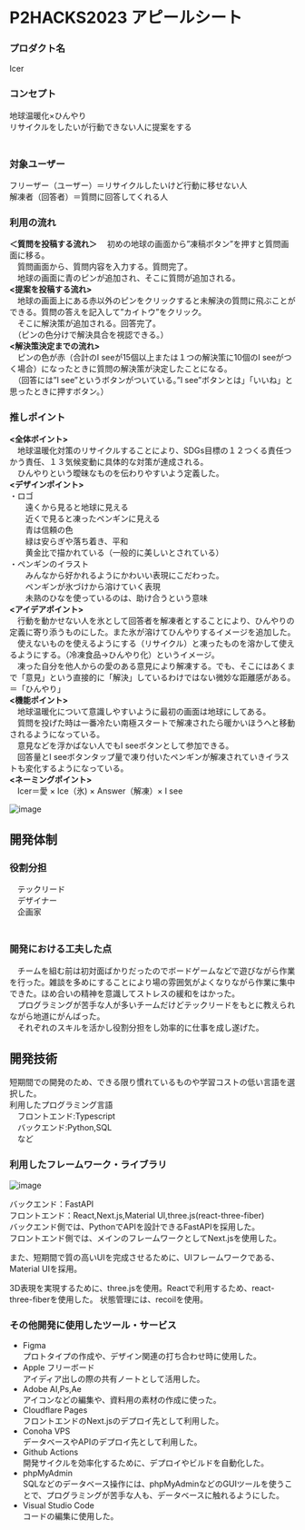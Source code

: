 # P2HACKS2023 アピールシート   
### プロダクト名  
Icer  

### コンセプト  
地球温暖化×ひんやり  
リサイクルをしたいが行動できない人に提案をする  
　　
### 対象ユーザー  
フリーザー（ユーザー）＝リサイクルしたいけど行動に移せない人  
解凍者（回答者）＝質問に回答してくれる人  

### 利用の流れ
**＜質問を投稿する流れ＞**
　初めの地球の画面から”凍稿ボタン”を押すと質問画面に移る。  
　質問画面から、質問内容を入力する。質問完了。  
　地球の画面に青のピンが追加され、そこに質問が追加される。  
**<提案を投稿する流れ>**  
　地球の画面上にある赤以外のピンをクリックすると未解決の質問に飛ぶことができる。質問の答えを記入して”カイトウ”をクリック。  
　そこに解決策が追加される。回答完了。  
　（ピンの色分けで解決具合を視認できる。）  
**<解決策決定までの流れ>**  
　ピンの色が赤（合計のI seeが15個以上または１つの解決策に10個のI seeがつく場合）になったときに質問の解決策が決定したことになる。  
　（回答には”I see”というボタンがついている。”I see”ボタンとは」「いいね」と思ったときに押すボタン。）  

### 推しポイント  
**<全体ポイント>**  
　地球温暖化対策のリサイクルすることにより、SDGs目標の１２つくる責任つかう責任、１３気候変動に具体的な対策が達成される。  
　ひんやりという曖昧なものを伝わりやすいよう定義した。  
**<デザインポイント>**  
・ロゴ  
　　遠くから見ると地球に見える  
　　近くで見ると凍ったペンギンに見える  
　　青は信頼の色  
　　緑は安らぎや落ち着き、平和  
　　黄金比で描かれている（一般的に美しいとされている）  
・ペンギンのイラスト  
　　みんなから好かれるようにかわいい表現にこだわった。  
　　ペンギンが氷づけから溶けていく表現  
　　未熟のひなを使っているのは、助け合うという意味  
**<アイデアポイント>**  
　行動を動かせない人を氷として回答者を解凍者とすることにより、ひんやりの定義に寄り添うものにした。また氷が溶けてひんやりするイメージを追加した。  
　使えないものを使えるようにする（リサイクル）と凍ったものを溶かして使えるようにする。（冷凍食品→ひんやり化）というイメージ。  
　凍った自分を他人からの愛のある意見により解凍する。でも、そこにはあくまで「意見」という直接的に「解決」しているわけではない微妙な距離感がある。＝「ひんやり」  
**<機能ポイント>**  
　地球温暖化について意識しやすいように最初の画面は地球にしてある。  
　質問を投げた時は一番冷たい南極スタートで解凍されたら暖かいほうへと移動されるようになっている。  
　意見などを浮かばない人でもI seeボタンとして参加できる。  
　回答量とI seeボタンタップ量で凍り付いたペンギンが解凍されていきイラストも変化するようになっている。  
**<ネーミングポイント>**  
　Icer＝愛 × Ice（氷) × Answer（解凍）× I see   

![image](https://github.com/p2hacks2023/pre-10/assets/49752462/841da892-0531-4d99-bde4-8454d3e3f93a)  

## 開発体制

### 役割分担
　テックリード  
　デザイナー　  
　企画家  
　　
### 開発における工夫した点
　チームを組む前は初対面ばかりだったのでボードゲームなどで遊びながら作業を行った。雑談を多めにすることにより場の雰囲気がよくなりながら作業に集中できた。ほめ合いの精神を意識してストレスの緩和をはかった。  
　プログラミングが苦手な人が多いチームだけどテックリードをもとに教えられながら地道にがんばった。  
　それぞれのスキルを活かし役割分担をし効率的に仕事を成し遂げた。  

## 開発技術

短期間での開発のため、できる限り慣れているものや学習コストの低い言語を選択した。  
利用したプログラミング言語  
　フロントエンド:Typescript  
　バックエンド:Python,SQL  
　など  

### 利用したフレームワーク・ライブラリ
![image](https://github.com/p2hacks2023/pre-10/assets/49752462/f5d18533-61c2-47d0-966d-5443b55c5d2b)  

バックエンド：FastAPI  
フロントエンド：React,Next.js,Material UI,three.js(react-three-fiber)  
バックエンド側では、PythonでAPIを設計できるFastAPIを採用した。  
フロントエンド側では、メインのフレームワークとしてNext.jsを使用した。  

また、短期間で質の高いUIを完成させるために、UIフレームワークである、Material UIを採用。  

3D表現を実現するために、three.jsを使用。Reactで利用するため、react-three-fiberを使用した。 状態管理には、recoilを使用。  

### その他開発に使用したツール・サービス  
- Figma  
プロトタイプの作成や、デザイン関連の打ち合わせ時に使用した。  
- Apple フリーボード  
アイディア出しの際の共有ノートとして活用した。  
- Adobe AI,Ps,Ae  
アイコンなどの編集や、資料用の素材の作成に使った。  
- Cloudflare Pages  
フロントエンドのNext.jsのデプロイ先として利用した。  
- Conoha VPS  
データベースやAPIのデプロイ先として利用した。  
- Github Actions  
開発サイクルを効率化するために、デプロイやビルドを自動化した。  
- phpMyAdmin  
SQLなどのデータベース操作には、phpMyAdminなどのGUIツールを使うことで、プログラミングが苦手な人も、データベースに触れるようにした。  
- Visual Studio Code  
コードの編集に使用した。  
